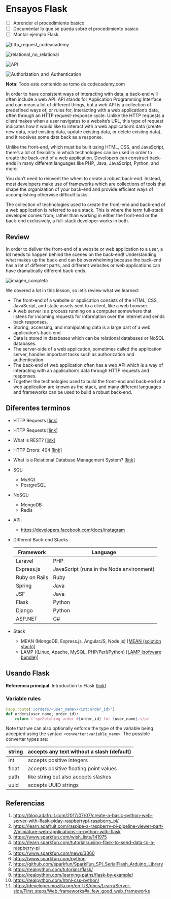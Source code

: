 # Ensayos Flask

- [ ] Aprender el procedimiento basico
- [ ] Documentar lo que se pueda sobre el procedimiento basico
- [ ] Montar ejemplo Flask

![http_request_codeacademy](https://content.codecademy.com/courses/updated_images/NodeBackEndFrontEnd_Update_1.gif)

![relational_no_relational](https://content.codecademy.com/courses/updated_images/Node_4_v4_Updated_1.svg)

![API](https://content.codecademy.com/courses/updated_images/Node_5v2__Updated_1.gif)

![Authorization_and_Authentication](https://content.codecademy.com/courses/server-side-web-dev/NodeAnimation_6.gif)

**Nota**: Todo este contenido se tomo de codecademy.com

In order to have consistent ways of interacting with data, a back-end will often include a web API. API stands for Application Programming Interface and can mean a lot of different things, but a web API is a collection of predefined ways of, or rules for, interacting with a web application’s data, often through an HTTP request-response cycle. Unlike the HTTP requests a client makes when a user navigates to a website’s URL, this type of request indicates how it would like to interact with a web application’s data (create new data, read existing data, update existing data, or delete existing data), and it receives some data back as a response.


Unlike the front-end, which must be built using HTML, CSS, and JavaScript, there’s a lot of flexibility in which technologies can be used in order to create the back-end of a web application. Developers can construct back-ends in many different languages like PHP, Java, JavaScript, Python, and more.

You don’t need to reinvent the wheel to create a robust back-end. Instead, most developers make use of frameworks which are collections of tools that shape the organization of your back-end and provide efficient ways of accomplishing otherwise difficult tasks.

The collection of technologies used to create the front-end and back-end of a web application is referred to as a stack. This is where the term full-stack developer comes from; rather than working in either the front-end or the back-end exclusively, a full-stack developer works in both.

## Review

In order to deliver the front-end of a website or web application to a user, a lot needs to happen behind the scenes on the back-end! Understanding what makes up the back-end can be overwhelming because the back-end has a lot of different parts, and different websites or web applications can have dramatically different back-ends.

![imagen_completa](https://content.codecademy.com/courses/server-side-web-dev/Node_8.svg)

We covered a lot in this lesson, so let’s review what we learned:

* The front-end of a website or application consists of the HTML, CSS, JavaScript, and static assets sent to a client, like a web browser.
* A web server is a process running on a computer somewhere that listens for incoming requests for information over the internet and sends back responses.
* Storing, accessing, and manipulating data is a large part of a web application’s back-end
* Data is stored in databases which can be relational databases or NoSQL databases.
* The server-side of a web application, sometimes called the application server, handles important tasks such as authorization and authentication.
* The back-end of web application often has a web API which is a way of interacting with an application’s data through HTTP requests and responses.
* Together the technologies used to build the front-end and back-end of a web application are known as the stack, and many different languages and frameworks can be used to build a robust back-end.



## Diferentes terminos

* HTTP Requests [[link]](https://www.codecademy.com/article/http-requests)
* HTTP Requests [[link]](https://www.codecademy.com/paths/build-python-web-apps-flask/tracks/introduction-to-flask/modules/introduction-to-flask/articles/http-requests)
* What is REST? [[link]](https://www.codecademy.com/article/what-is-rest)
* HTTP Errors: 404 [[link]](https://www.codecademy.com/article/http-errors-404)
* What is a Relational Database Management System? [[link]](https://www.codecademy.com/article/what-is-rdbms-sql)
* SQL:
  * MySQL
  * PostgreSQL 
* NoSQL:
  *  MongoDB
  *  Redis
* API:
  * https://developers.facebook.com/docs/instagram
* Different Back-end Stacks
    
  |Framework|Language|
  |---|---|
  |Laravel|	PHP|
  |Express.js|	JavaScript (runs in the Node environment)|
  |Ruby on Rails|	Ruby|
  |Spring|	Java|
  |JSF|	Java|
  |Flask|	Python|
  |Django|	Python|
  |ASP.NET|	C#|
* Stack
  * MEAN (MongoDB, Express.js, AngularJS, Node.js) [[MEAN (solution stack)]](https://en.wikipedia.org/wiki/MEAN_(solution_stack)) 
  * LAMP ((Linux, Apache, MySQL, PHP/Perl/Python)  [[LAMP (software bundle)]](https://en.wikipedia.org/wiki/LAMP_(software_bundle))

## Usando Flask

**Referencia principal**: Introduction to Flask ([link](https://www.codecademy.com/learn/paths/build-python-web-apps-flask/tracks/introduction-to-flask/modules/introduction-to-flask/cheatsheet))

### Variable rules

```py
@app.route('/orders/<user_name>/<int:order_id>')
def orders(user_name, order_id):
    return f'<p>Fetching order #{order_id} for {user_name}.</p>'
```

Note that we can also optionally enforce the type of the variable being accepted using the syntax: ```<converter:variable_name>```. The possible converter types are:

|string|accepts any text without a slash (default)|
|---|---|
|int|accepts positive integers|
|float|accepts positive floating point values|
|path|like string but also accepts slashes|
|uuid|accepts UUID strings|




## Referencias

1. https://blog.adafruit.com/2017/07/07/create-a-basic-python-web-server-with-flask-piday-raspberrypi-raspberry_pi/
2. https://learn.adafruit.com/raspipe-a-raspberry-pi-pipeline-viewer-part-2/miniature-web-applications-in-python-with-flask
3. https://www.sparkfun.com/wish_lists/141975
4. https://learn.sparkfun.com/tutorials/using-flask-to-send-data-to-a-raspberry-pi
5. https://www.sparkfun.com/news/3360
6. https://www.sparkfun.com/python
7. https://github.com/sparkfun/SparkFun_SPI_SerialFlash_Arduino_Library
8. https://realpython.com/tutorials/flask/
9. https://realpython.com/learning-paths/flask-by-example/
10. https://realpython.com/html-css-python/
11. https://developer.mozilla.org/en-US/docs/Learn/Server-side/First_steps/Web_frameworks#a_few_good_web_frameworks
